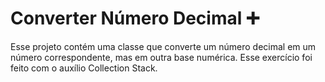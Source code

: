 # Converter Número Decimal ➕

Esse projeto contém uma classe que converte um número decimal em um número correspondente, mas em outra base numérica. Esse exercício foi feito com o auxílio Collection Stack. 
